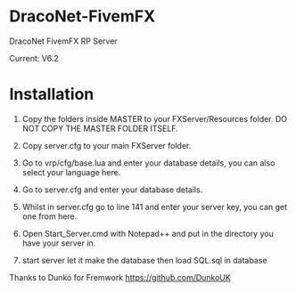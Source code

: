 # DracoNet-FivemFX

DracoNet FivemFX RP Server

Current: V6.2

# Installation

1) Copy the folders inside MASTER to your FXServer/Resources folder. DO NOT COPY THE MASTER FOLDER ITSELF.

2) Copy server.cfg to your main FXServer folder.

3) Go to vrp/cfg/base.lua and enter your database details, you can also select your language here.

4) Go to server.cfg and enter your database details.

5) Whilst in server.cfg go to line 141 and enter your server key, you can get one from here.

6) Open Start_Server.cmd with Notepad++ and put in the directory you have your server in.

7) start server let it make the database then load SQL.sql in database


Thanks to Dunko for Fremwork
https://github.com/DunkoUK